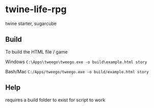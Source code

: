 # twine-life-rpg

twine starter, sugarcube

## Build

To  build the HTML file / game

Windows
`C:\Apps\tweego\tweego.exe -o build\example.html story`

Bash/Mac
`C:/Apps/tweego/tweego.exe -o build/example.html story`

## Help

requires a build folder to exist for script to work